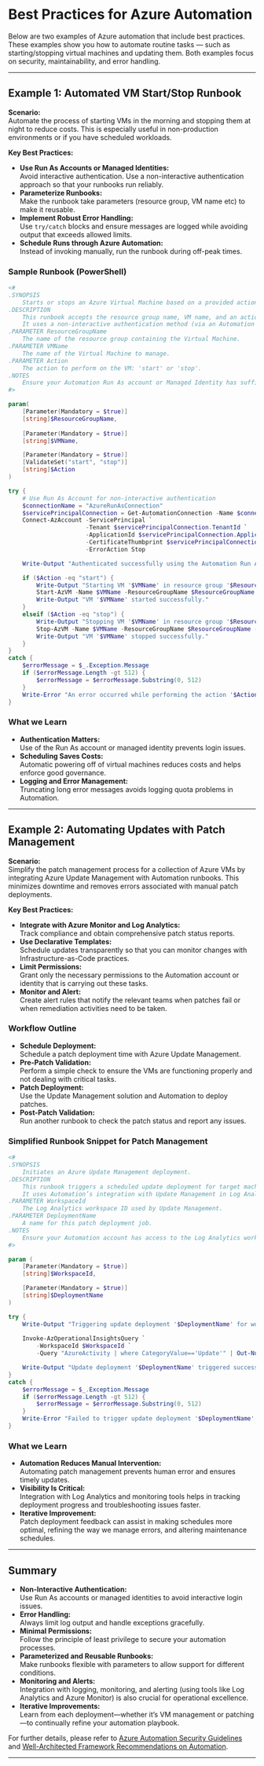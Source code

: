 
# Best Practices for Azure Automation

Below are two examples of Azure automation that include best practices. These examples show you how to automate routine tasks — such as starting/stopping virtual machines and updating them. Both examples focus on security, maintainability, and error handling.

---

## Example 1: Automated VM Start/Stop Runbook

**Scenario:**  
Automate the process of starting VMs in the morning and stopping them at night to reduce costs. This is especially useful in non-production environments or if you have scheduled workloads.

**Key Best Practices:**

- **Use Run As Accounts or Managed Identities:**  
  Avoid interactive authentication. Use a non-interactive authentication approach so that your runbooks run reliably.
- **Parameterize Runbooks:**  
  Make the runbook take parameters (resource group, VM name etc) to make it reusable.
- **Implement Robust Error Handling:**  
  Use `try/catch` blocks and ensure messages are logged while avoiding output that exceeds allowed limits.
- **Schedule Runs through Azure Automation:**  
  Instead of invoking manually, run the runbook during off-peak times.

### Sample Runbook (PowerShell)

```powershell
<#
.SYNOPSIS
    Starts or stops an Azure Virtual Machine based on a provided action.
.DESCRIPTION
    This runbook accepts the resource group name, VM name, and an action parameter (Start/Stop).
    It uses a non-interactive authentication method (via an Automation Run As Account) to perform the task.
.PARAMETER ResourceGroupName
    The name of the resource group containing the Virtual Machine.
.PARAMETER VMName
    The name of the Virtual Machine to manage.
.PARAMETER Action
    The action to perform on the VM: 'start' or 'stop'.
.NOTES
    Ensure your Automation Run As account or Managed Identity has sufficient permissions.
#>

param(
    [Parameter(Mandatory = $true)]
    [string]$ResourceGroupName,
    
    [Parameter(Mandatory = $true)]
    [string]$VMName,

    [Parameter(Mandatory = $true)]
    [ValidateSet("start", "stop")]
    [string]$Action
)

try {
    # Use Run As Account for non-interactive authentication
    $connectionName = "AzureRunAsConnection"
    $servicePrincipalConnection = Get-AutomationConnection -Name $connectionName
    Connect-AzAccount -ServicePrincipal `
                      -Tenant $servicePrincipalConnection.TenantId `
                      -ApplicationId $servicePrincipalConnection.ApplicationId `
                      -CertificateThumbprint $servicePrincipalConnection.CertificateThumbprint `
                      -ErrorAction Stop

    Write-Output "Authenticated successfully using the Automation Run As Account."

    if ($Action -eq "start") {
        Write-Output "Starting VM '$VMName' in resource group '$ResourceGroupName'..."
        Start-AzVM -Name $VMName -ResourceGroupName $ResourceGroupName -ErrorAction Stop
        Write-Output "VM '$VMName' started successfully."
    }
    elseif ($Action -eq "stop") {
        Write-Output "Stopping VM '$VMName' in resource group '$ResourceGroupName'..."
        Stop-AzVM -Name $VMName -ResourceGroupName $ResourceGroupName -Force -ErrorAction Stop
        Write-Output "VM '$VMName' stopped successfully."
    }
}
catch {
    $errorMessage = $_.Exception.Message
    if ($errorMessage.Length -gt 512) {
        $errorMessage = $errorMessage.Substring(0, 512)
    }
    Write-Error "An error occurred while performing the action '$Action' on VM '$VMName'. Details: $errorMessage"
}
```

### What we Learn

- **Authentication Matters:**  
  Use of the Run As account or managed identity prevents login issues.
- **Scheduling Saves Costs:**  
  Automatic powering off of virtual machines reduces costs and helps enforce good governance.
- **Logging and Error Management:**  
  Truncating long error messages avoids logging quota problems in Automation.

---

## Example 2: Automating Updates with Patch Management

**Scenario:**  
Simplify the patch management process for a collection of Azure VMs by integrating Azure Update Management with Automation runbooks. This minimizes downtime and removes errors associated with manual patch deployments.

**Key Best Practices:**

- **Integrate with Azure Monitor and Log Analytics:**  
  Track compliance and obtain comprehensive patch status reports.
- **Use Declarative Templates:**  
  Schedule updates transparently so that you can monitor changes with Infrastructure-as-Code practices.
- **Limit Permissions:**  
  Grant only the necessary permissions to the Automation account or identity that is carrying out these tasks.
- **Monitor and Alert:**  
  Create alert rules that notify the relevant teams when patches fail or when remediation activities need to be taken.

### Workflow Outline

- **Schedule Deployment:**  
  Schedule a patch deployment time with Azure Update Management.
- **Pre-Patch Validation:**  
  Perform a simple check to ensure the VMs are functioning properly and not dealing with critical tasks.
- **Patch Deployment:**  
  Use the Update Management solution and Automation to deploy patches.
- **Post-Patch Validation:**  
  Run another runbook to check the patch status and report any issues.

### Simplified Runbook Snippet for Patch Management

```powershell
<#
.SYNOPSIS
    Initiates an Azure Update Management deployment.
.DESCRIPTION
    This runbook triggers a scheduled update deployment for target machines.
    It uses Automation’s integration with Update Management in Log Analytics.
.PARAMETER WorkspaceId
    The Log Analytics workspace ID used by Update Management.
.PARAMETER DeploymentName
    A name for this patch deployment job.
.NOTES
    Ensure your Automation account has access to the Log Analytics workspace.
#>

param (
    [Parameter(Mandatory = $true)]
    [string]$WorkspaceId,

    [Parameter(Mandatory = $true)]
    [string]$DeploymentName
)

try {
    Write-Output "Triggering update deployment '$DeploymentName' for workspace '$WorkspaceId'..."
    
    Invoke-AzOperationalInsightsQuery `
        -WorkspaceId $WorkspaceId `
        -Query "AzureActivity | where CategoryValue=='Update'" | Out-Null

    Write-Output "Update deployment '$DeploymentName' triggered successfully."
}
catch {
    $errorMessage = $_.Exception.Message
    if ($errorMessage.Length -gt 512) {
        $errorMessage = $errorMessage.Substring(0, 512)
    }
    Write-Error "Failed to trigger update deployment '$DeploymentName'. Details: $errorMessage"
}
```

### What we Learn

- **Automation Reduces Manual Intervention:**  
  Automating patch management prevents human error and ensures timely updates.
- **Visibility Is Critical:**  
  Integration with Log Analytics and monitoring tools helps in tracking deployment progress and troubleshooting issues faster.
- **Iterative Improvement:**  
  Patch deployment feedback can assist in making schedules more optimal, refining the way we manage errors, and altering maintenance schedules.

---

## Summary 

- **Non-Interactive Authentication:**  
  Use Run As accounts or managed identities to avoid interactive login issues.
- **Error Handling:**  
  Always limit log output and handle exceptions gracefully.
- **Minimal Permissions:**  
  Follow the principle of least privilege to secure your automation processes.
- **Parameterized and Reusable Runbooks:**  
  Make runbooks flexible with parameters to allow support for different conditions. 
- **Monitoring and Alerts:**  
  Integration with logging, monitoring, and alerting (using tools like Log Analytics and Azure Monitor) is also crucial for operational excellence.
- **Iterative Improvements:**  
  Learn from each deployment—whether it’s VM management or patching—to continually refine your automation playbook.

For further details, please refer to [Azure Automation Security Guidelines](https://learn.microsoft.com/en-us/azure/automation/automation-security-guidelines) and [Well-Architected Framework Recommendations on Automation](https://learn.microsoft.com/en-us/azure/well-architected/operational-excellence/automate-tasks).

---
